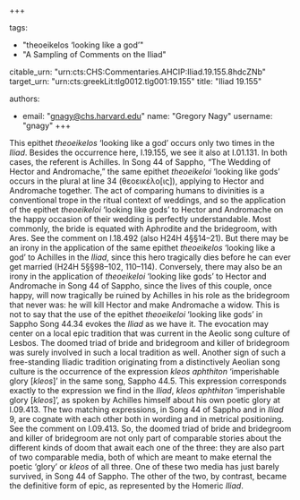 +++

tags:
- "theoeikelos ‘looking like a god’"
- "A Sampling of Comments on the Iliad"

citable_urn: "urn:cts:CHS:Commentaries.AHCIP:Iliad.19.155.8hdcZNb"
target_urn: "urn:cts:greekLit:tlg0012.tlg001:19.155"
title: "Iliad 19.155"

authors:
- email: "gnagy@chs.harvard.edu"
  name: "Gregory Nagy"
  username: "gnagy"
+++

<p>This epithet <em>theoeikelos</em> ‘looking like a god’ occurs only two times in the <em>Iliad</em>. Besides the occurrence here, I.19.155, we see it also at I.01.131. In both cases, the referent is Achilles. In Song 44 of Sappho, “The Wedding of Hector and Andromache,” the same epithet <em>theoeikeloi</em> ‘looking like gods’ occurs in the plural at line 34 (θεοεικέλο[ις]), applying to Hector and Andromache together. The act of comparing humans to divinities is a conventional trope in the ritual context of weddings, and so the application of the epithet <em>theoeikeloi</em> ‘looking like gods’ to Hector and Andromache on the happy occasion of their wedding is perfectly understandable. Most commonly, the bride is equated with Aphrodite and the bridegroom, with Ares. See the comment on I.18.492 (also H24H 4§§14–21). But there may be an irony in the application of the same epithet <em>theoeikelos</em> ‘looking like a god’ to Achilles in the <em>Iliad</em>, since this hero tragically dies before he can ever get married (H24H 5§§98–102, 110–114). Conversely, there may also be an irony in the application of <em>theoeikeloi</em> ‘looking like gods’ to Hector and Andromache in Song 44 of Sappho, since the lives of this couple, once happy, will now tragically be ruined by Achilles in his role as the bridegroom that never was: he will kill Hector and make Andromache a widow. This is not to say that the use of the epithet <em>theoeikeloi</em> ‘looking like gods’ in Sappho Song 44.34 evokes the <em>Iliad</em> as we have it. The evocation may center on a local epic tradition that was current in the Aeolic song culture of Lesbos. The doomed triad of bride and bridegroom and killer of bridegroom was surely involved in such a local tradition as well. Another sign of such a free-standing Iliadic tradition originating from a distinctively Aeolian song culture is the occurrence of the expression <em>kleos aphthiton</em> ‘imperishable glory [<em>kleos</em>]’ in the same song, Sappho 44.5. This expression corresponds exactly to the expression we find in the <em>Iliad</em>, <em>kleos aphthiton</em> ‘imperishable glory [<em>kleos</em>]’, as spoken by Achilles himself about his own poetic glory at I.09.413. The two matching expressions, in Song 44 of Sappho and in <em>Iliad</em> 9, are cognate with each other both in wording and in metrical positioning. See the comment on I.09.413. So, the doomed triad of bride and bridegroom and killer of bridegroom are not only part of comparable stories about the different kinds of doom that await each one of the three: they are also part of two comparable media, both of which are meant to make eternal the poetic ‘glory’ or <em>kleos</em> of all three. One of these two media has just barely survived, in Song 44 of Sappho. The other of the two, by contrast, became the definitive form of epic, as represented by the Homeric <em>Iliad</em>.  </p>